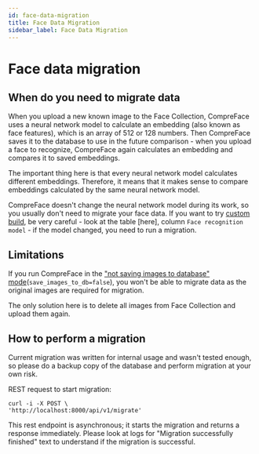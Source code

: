 ```yaml
---
id: face-data-migration
title: Face Data Migration
sidebar_label: Face Data Migration
---
```


# Face data migration

## When do you need to migrate data

When you upload a new known image to the Face Collection, CompreFace
uses a neural network model to calculate an embedding (also known as
face features), which is an array of 512 or 128 numbers. Then CompreFace
saves it to the database to use in the future comparison - when you
upload a face to recognize, CompreFace again calculates an embedding and
compares it to saved embeddings.

The important thing here is that every neural network model calculates
different embeddings. Therefore, it means that it makes sense to compare
embeddings calculated by the same neural network model.

CompreFace doesn't change the neural network model during its work, so
you usually don't need to migrate your face data. If you want to try
[custom build](Custom-builds.md), be very careful - look at the table
[here], column `Face recognition model` - if
the model changed, you need to run a migration.

## Limitations

If you run CompreFace in the ["not saving images to database"
mode](Configuration.md)(`save_images_to_db=false`), you won't be
able to migrate data as the original images are required for migration.

The only solution here is to delete all images from Face Collection and
upload them again.

## How to perform a migration

Current migration was written for internal usage and wasn't tested
enough, so please do a backup copy of the database and perform migration
at your own risk.

REST request to start migration:

    curl -i -X POST \
    'http://localhost:8000/api/v1/migrate'

This rest endpoint is asynchronous; it starts the migration and returns
a response immediately. Please look at logs for "Migration successfully
finished" text to understand if the migration is successful.
